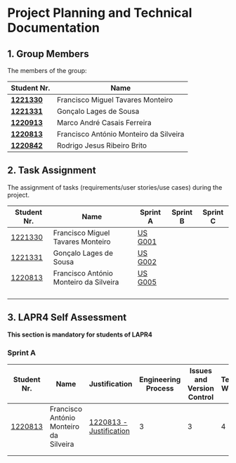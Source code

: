 # Project Planning and Technical Documentation

## 1. Group Members

The members of the group:

| Student Nr.	                     | Name			                                     |
|----------------------------------|---------------------------------------------|
| **[1221330](1221330/readme.md)** | Francisco Miguel Tavares Monteiro           |
| **[1221331](1221331/readme.md)** | Gonçalo Lages de Sousa	                     |
| **[1220913](1220913/readme.md)** | Marco André Casais Ferreira						           |
| **[1220813](1220813/readme.md)** | Francisco António Monteiro da Silveira					 |
| **[1220842](1220842/readme.md)** | Rodrigo Jesus Ribeiro Brito						           |

## 2. Task Assignment

The assignment of tasks (requirements/user stories/use cases) during the project.

| Student Nr.	                 | Name                                   | Sprint A                          | Sprint B | Sprint C |
|------------------------------|----------------------------------------|-----------------------------------|----------|----------|
| [1221330](1221330/readme.md) | Francisco Miguel Tavares Monteiro      | [US G001](sprintA/G003/readme.md) |          |
| [1221331](1221331/readme.md) | Gonçalo Lages de Sousa                 | [US G002](sprintA/G002/readme.md) |          |          |
| [1220813](1220813/readme.md) | Francisco António Monteiro da Silveira | [US G005](sprintA/G005/readme.md) |          |          |
| 	                            |                                        |                                   |          |          |
| 	                            |                                        |                                   |          |          |
| 	                            |                                        |                                   |          |          |
| 	                            |                                        |                                   |          |          |

## 3. LAPR4 Self Assessment

**This section is mandatory for students of LAPR4**

### Sprint A

| Student Nr.	                 | Name                                   | Justification                                              | Engineering Process | Issues and Version Control | Team Work | Deployment | Integration | Req. Satisfaction | 
|------------------------------|----------------------------------------|------------------------------------------------------------|---------------------|----------------------------|-----------|------------|-------------|-------------------|
| [1220813](1220813/readme.md) | Francisco António Monteiro da Silveira | [1220813 - Justification](1220813/lapr4/sprinta/readme.md) | 3                   | 3                          | 4         | 3          | 3           | 3                 |
| 	                            |                                        |                                                            |                     |                            |           |            |             |
|                              |                                        |                                                            |                     |                            |           |            |
